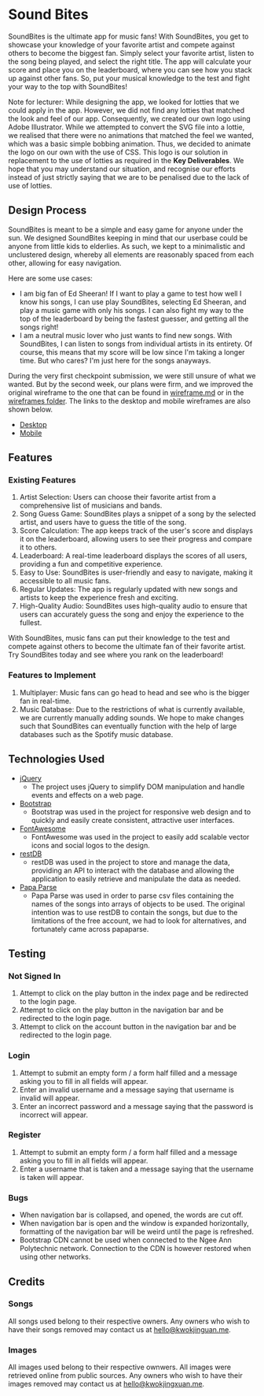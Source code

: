 ﻿# Sound Bites

SoundBites is the ultimate app for music fans! With SoundBites, you get to showcase your knowledge of your favorite artist and compete against others to become the biggest fan. Simply select your favorite artist, listen to the song being played, and select the right title. The app will calculate your score and place you on the leaderboard, where you can see how you stack up against other fans. So, put your musical knowledge to the test and fight your way to the top with SoundBites!

Note for lecturer: While designing the app, we looked for lotties that we could apply in the app. However, we did not find any lotties that matched the look and feel of our app. Consequently, we created our own logo using Adobe Illustrator. While we attempted to convert the SVG file into a lottie, we realised that there were no animations that matched the feel we wanted, which was a basic simple bobbing animation. Thus, we decided to animate the logo on our own with the use of CSS. This logo is our solution in replacement to the use of lotties as required in the **Key Deliverables**. We hope that you may understand our situation, and recognise our efforts instead of just strictly saying that we are to be penalised due to the lack of use of lotties. 

## Design Process

SoundBites is meant to be a simple and easy game for anyone under the sun. We designed SoundBites keeping in mind that our userbase could be anyone from little kids to elderlies. As such, we kept to a minimalistic and unclustered design, whereby all elements are reasonably spaced from each other, allowing for easy navigation. 

Here are some use cases: 
- I am big fan of Ed Sheeran! If I want to play a game to test how well I know his songs, I can use play SoundBites, selecting Ed Sheeran, and play a music game with only his songs. I can also fight my way to the top of the leaderboard by being the fastest guesser, and getting all the songs right! 
- I am a neutral music lover who just wants to find new songs. With SoundBites, I can listen to songs from individual artists in its entirety. Of course, this means that my score will be low since I'm taking a longer time. But who cares? I'm just here for the songs anayways. 

During the very first checkpoint submission, we were still unsure of what we wanted. But by the second week, our plans were firm, and we improved the original wireframe to the one that can be found in [wireframe.md](/wireframe.md) or in the [wireframes folder](/wireframe). The links to the desktop and mobile wireframes are also shown below. 

- [Desktop](https://xd.adobe.com/view/f2295da2-527a-4f8e-aab0-8aa96d9383d6-a77a/)
- [Mobile](https://xd.adobe.com/view/73b6732a-732e-49e0-a0d8-4934ccca1df7-26e5/)

## Features

### Existing Features

1. Artist Selection: Users can choose their favorite artist from a comprehensive list of musicians and bands.
2. Song Guess Game: SoundBites plays a snippet of a song by the selected artist, and users have to guess the title of the song.
3. Score Calculation: The app keeps track of the user's score and displays it on the leaderboard, allowing users to see their progress and compare it to others.
4. Leaderboard: A real-time leaderboard displays the scores of all users, providing a fun and competitive experience.
5. Easy to Use: SoundBites is user-friendly and easy to navigate, making it accessible to all music fans.
6. Regular Updates: The app is regularly updated with new songs and artists to keep the experience fresh and exciting.
7. High-Quality Audio: SoundBites uses high-quality audio to ensure that users can accurately guess the song and enjoy the experience to the fullest.

With SoundBites, music fans can put their knowledge to the test and compete against others to become the ultimate fan of their favorite artist. Try SoundBites today and see where you rank on the leaderboard!

### Features to Implement

1. Multiplayer: Music fans can go head to head and see who is the bigger fan in real-time. 
2. Music Database: Due to the restrictions of what is currently available, we are currently manually adding sounds. We hope to make changes such that SoundBites can eventually function with the help of large databases such as the Spotify music database. 


## Technologies Used

- [jQuery](jquery.com)
  - The project uses jQuery to simplify DOM manipulation and handle events and effects on a web page.
- [Bootstrap](getbootstrap.com)
  - Bootstrap was used in the project for responsive web design and to quickly and easily create consistent, attractive user interfaces.
- [FontAwesome](fontawesome.com)
  - FontAwesome was used in the project to easily add scalable vector icons and social logos to the design.
- [restDB](restdb.io)
  - restDB was used in the project to store and manage the data, providing an API to interact with the database and allowing the application to easily retrieve and manipulate the data as needed.
- [Papa Parse](papaparse.com)
  - Papa Parse was used in order to parse csv files containing the names of the songs into arrays of objects to be used. The original intention was to use restDB to contain the songs, but due to the limitations of the free account, we had to look for alternatives, and fortunately came across papaparse. 

## Testing

### Not Signed In

1. Attempt to click on the play button in the index page and be redirected to the login page. 
2. Attempt to click on the play button in the navigation bar and be redirected to the login page. 
3. Attempt to click on the account button in the navigation bar and be redirected to the login page. 

### Login

1. Attempt to submit an empty form / a form half filled and a message asking you to fill in all fields will appear. 
2. Enter an invalid username and a message saying that username is invalid will appear. 
3. Enter an incorrect password and a message saying that the password is incorrect will appear. 

### Register

1. Attempt to submit an empty form / a form half filled and a message asking you to fill in all fields will appear. 
2. Enter a username that is taken and a message saying that the username is taken will appear. 

### Bugs

- When navigation bar is collapsed, and opened, the words are cut off. 
- When navigation bar is open and the window is expanded horizontally, formatting of the navigation bar will be weird until the page is refreshed.
- Bootstrap CDN cannot be used when connected to the Ngee Ann Polytechnic network. Connection to the CDN is however restored when using other networks. 

## Credits

### Songs

All songs used belong to their respective owners. Any owners who wish to have their songs removed may contact us at [hello@kwokjinguan.me](mailto:hello@kwokjingxuan.me). 

### Images

All images used belong to their respective ownwers. All images were retrieved online from public sources. Any owners who wish to have their images removed may contact us at [hello@kwokjingxuan.me](mailto:hello@kwokjingxuan.me). 